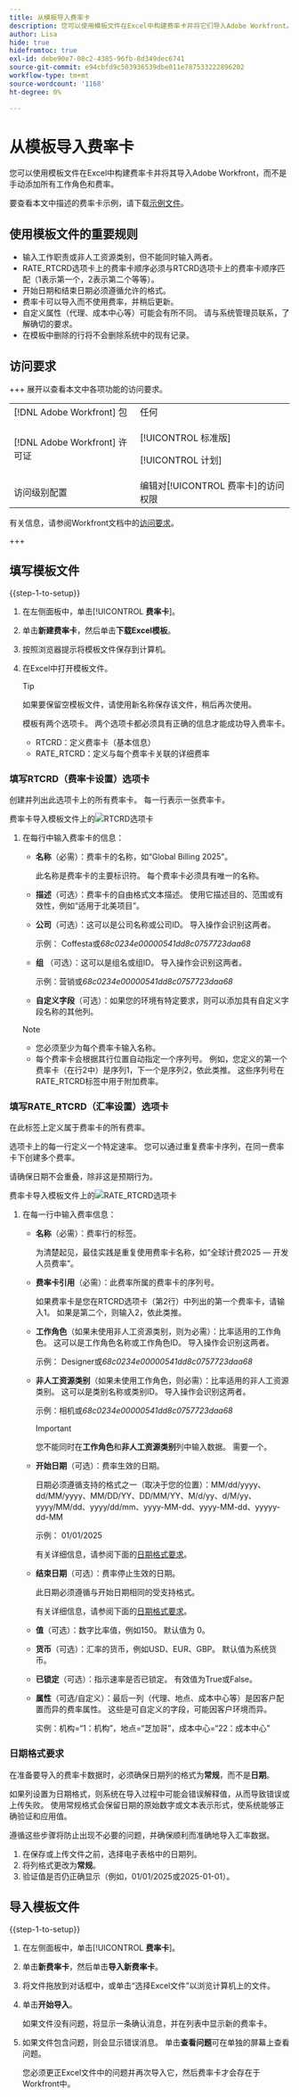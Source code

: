 ```yaml
---
title: 从模板导入费率卡
description: 您可以使用模板文件在Excel中构建费率卡并将它们导入Adobe Workfront。
author: Lisa
hide: true
hidefromtoc: true
exl-id: debe90e7-08c2-4385-96fb-8d349dec6741
source-git-commit: e94cbfd9c503936539dbe011e787533222896202
workflow-type: tm+mt
source-wordcount: '1168'
ht-degree: 0%

---
```


# 从模板导入费率卡

您可以使用模板文件在Excel中构建费率卡并将其导入Adobe Workfront，而不是手动添加所有工作角色和费率。

要查看本文中描述的费率卡示例，请下载[示例文件](https://experienceleague.adobe.com/en/docs/workfront/using/administration-and-setup/set-up-wf/configure-system-defaults/import-rate-cards/assets/rate-cards-sample.zip)。

## 使用模板文件的重要规则

* 输入工作职责或非人工资源类别，但不能同时输入两者。
* RATE_RTCRD选项卡上的费率卡顺序必须与RTCRD选项卡上的费率卡顺序匹配（1表示第一个，2表示第二个等等）。
* 开始日期和结束日期必须遵循允许的格式。
* 费率卡可以导入而不使用费率，并稍后更新。
* 自定义属性（代理、成本中心等）可能会有所不同。 请与系统管理员联系，了解确切的要求。
* 在模板中删除的行将不会删除系统中的现有记录。

## 访问要求

+++ 展开以查看本文中各项功能的访问要求。

<table style="table-layout:auto"> 
 <col> 
 <col> 
 <tbody> 
  <tr> 
   <td>[!DNL Adobe Workfront] 包</td> 
   <td>任何</td> 
  </tr> 
  <tr> 
   <td>[!DNL Adobe Workfront] 许可证</td> 
   <td><p>[!UICONTROL 标准版]</p>
   <p>[!UICONTROL 计划]</p>
   </td> 
  </tr> 
  <tr> 
   <td>访问级别配置</td> 
   <td>编辑对[!UICONTROL 费率卡]的访问权限</td> 
  </tr> 
 </tbody> 
</table>

有关信息，请参阅Workfront文档中的[访问要求](/help/quicksilver/administration-and-setup/add-users/access-levels-and-object-permissions/access-level-requirements-in-documentation.md)。

+++

## 填写模板文件

{{step-1-to-setup}}

1. 在左侧面板中，单击&#x200B;[!UICONTROL **费率卡**]。
1. 单击&#x200B;**新建费率卡**，然后单击&#x200B;**下载Excel模板**。
1. 按照浏览器提示将模板文件保存到计算机。
1. 在Excel中打开模板文件。

   >[!TIP]
   >
   > 如果要保留空模板文件，请使用新名称保存该文件，稍后再次使用。

   模板有两个选项卡。 两个选项卡都必须具有正确的信息才能成功导入费率卡。

   * RTCRD：定义费率卡（基本信息）
   * RATE_RTCRD：定义与每个费率卡关联的详细费率

### 填写RTCRD（费率卡设置）选项卡

创建并列出此选项卡上的所有费率卡。 每一行表示一张费率卡。

费率卡导入模板文件上的![RTCRD选项卡](assets/rate-card-import-template-tab1.png)

1. 在每行中输入费率卡的信息：

   * **名称**（必需）：费率卡的名称，如“Global Billing 2025”。

     此名称是费率卡的主要标识符。 每个费率卡必须具有唯一的名称。

   * **描述**（可选）：费率卡的自由格式文本描述。 使用它描述目的、范围或有效性，例如“适用于北美项目”。
   * **公司**（可选）：这可以是公司名称或公司ID。 导入操作会识别这两者。

     示例： Coffesta或&#x200B;_68c0234e00000541dd8c0757723daa68_

   * **组** （可选）：这可以是组名或组ID。 导入操作会识别这两者。

     示例：营销或&#x200B;_68c0234e00000541dd8c0757723daa68_

   * **自定义字段**（可选）：如果您的环境有特定要求，则可以添加具有自定义字段名称的其他列。

   >[!NOTE]
   >
   >* 您必须至少为每个费率卡输入名称。
   >* 每个费率卡会根据其行位置自动指定一个序列号。 例如，您定义的第一个费率卡（在行2中）是序列1，下一个是序列2，依此类推。 这些序列号在RATE_RTCRD标签中用于附加费率。

### 填写RATE_RTCRD（汇率设置）选项卡

在此标签上定义属于费率卡的所有费率。

选项卡上的每一行定义一个特定速率。 您可以通过重复费率卡序列，在同一费率卡下创建多个费率。

请确保日期不会重叠，除非这是预期行为。

费率卡导入模板文件上的![RATE_RTCRD选项卡](assets/rate-card-import-template-tab2.png)

1. 在每一行中输入费率信息：

   * **名称**（必需）：费率行的标签。

     为清楚起见，最佳实践是重复使用费率卡名称，如“全球计费2025 — 开发人员费率”。

   * **费率卡引用**（必需）：此费率所属的费率卡的序列号。

     如果费率卡是您在RTCRD选项卡（第2行）中列出的第一个费率卡，请输入1。 如果是第二个，则输入2，依此类推。

   * **工作角色**（如果未使用非人工资源类别，则为必需）：比率适用的工作角色。 这可以是工作角色名称或工作角色ID。 导入操作会识别这两者。

     示例： Designer或&#x200B;_68c0234e00000541dd8c0757723daa68_

   * **非人工资源类别**（如果未使用工作角色，则必需）：比率适用的非人工资源类别。 这可以是类别名称或类别ID。 导入操作会识别这两者。

     示例：相机或&#x200B;_68c0234e00000541dd8c0757723daa68_

     >[!IMPORTANT]
     >
     >您不能同时在&#x200B;**工作角色**&#x200B;和&#x200B;**非人工资源类别**&#x200B;列中输入数据。 需要一个。

   * **开始日期**（可选）：费率生效的日期。

     日期必须遵循支持的格式之一（取决于您的位置）：MM/dd/yyyy、dd/MM/yyyy、MM/DD/YY、DD/MM/YY、M/d/yy、d/M/yy、yyyy/MM/dd、yyyy/dd/mm、yyyy-MM-dd、yyyy-MM-dd、yyyyy-dd-MM

     示例： 01/01/2025

     有关详细信息，请参阅下面的[日期格式要求](#date-formatting-requirements)。

   * **结束日期**（可选）：费率停止生效的日期。

     此日期必须遵循与开始日期相同的受支持格式。

     有关详细信息，请参阅下面的[日期格式要求](#date-formatting-requirements)。

   * **值**（可选）：数字比率值，例如150。 默认值为 0。
   * **货币**（可选）：汇率的货币，例如USD、EUR、GBP。 默认值为系统货币。
   * **已锁定**（可选）：指示速率是否已锁定。 有效值为True或False。
   * **属性**（可选/自定义）：最后一列（代理、地点、成本中心等）是因客户配置而异的费率属性。 这些是可自定义的字段，可能因客户环境而异。

     实例：机构=“1：机构”，地点=“芝加哥”，成本中心=“22：成本中心”

### 日期格式要求

在准备要导入的费率卡数据时，必须确保日期列的格式为&#x200B;**常规**，而不是&#x200B;**日期**。

如果列设置为日期格式，则系统在导入过程中可能会错误解释值，从而导致错误或上传失败。 使用常规格式会保留日期的原始数字或文本表示形式，使系统能够正确验证和应用值。

遵循这些步骤将防止出现不必要的问题，并确保顺利而准确地导入汇率数据。

1. 在保存或上传文件之前，选择电子表格中的日期列。
1. 将列格式更改为&#x200B;**常规**。
1. 验证值是否仍正确显示（例如，01/01/2025或2025-01-01）。

## 导入模板文件

{{step-1-to-setup}}

1. 在左侧面板中，单击&#x200B;[!UICONTROL **费率卡**]。
1. 单击&#x200B;**新费率卡**，然后单击&#x200B;**导入新费率卡**。
1. 将文件拖放到对话框中，或单击“选择Excel文件”以浏览计算机上的文件。
1. 单击&#x200B;**开始导入**。

   如果文件没有问题，将显示一条确认消息，并在列表中显示新的费率卡。

1. 如果文件包含问题，则会显示错误消息。 单击&#x200B;**查看问题**&#x200B;可在单独的屏幕上查看问题。

   您必须更正Excel文件中的问题并再次导入它，然后费率卡才会存在于Workfront中。
